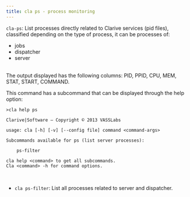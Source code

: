 ```yaml
---
title: cla ps - process monitoring
---
```


`cla-ps`: List processes directly related to Clarive services (pid files), classified depending on the type of process, it can be processes of: 

* jobs
* dispatcher
* server

<br/>
The output displayed has the following columns: PID, PPID, CPU, MEM, STAT, START, COMMAND.

This command has a subcommand that can be displayed through the help option:

    >cla help ps

    Clarive|Software – Copyright © 2013 VASSLabs

    usage: cla [-h] [-v] [--config file] command <command-args>

    Subcommands available for ps (list server processes):

        ps-filter

    cla help <command> to get all subcommands.
    Cla <command> -h for command options.    
<br/>

* `cla ps-filter`: List all processes related to server and dispatcher.
